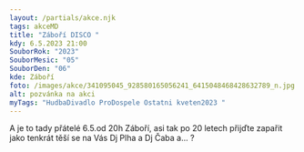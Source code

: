 ```yaml
---
layout: /partials/akce.njk
tags: akceMD
title: "Záboří DISCO "
kdy: 6.5.2023 21:00
SouborRok: "2023"
SouborMesic: "05"
SouborDen: "06"
kde: Záboří
foto: /images/akce/341095045_928580165056241_6415048468428632789_n.jpg
alt: pozvánka na akci
myTags: "HudbaDivadlo ProDospele Ostatni kveten2023 "
---
```

A je to tady přátelé 6.5.od 20h Záboří, asi tak po 20 letech přijďte zapařit jako tenkrát těší se na Vás Dj Plha a Dj Čaba a... ?